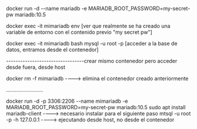 docker run -d --name mariadb -e MARIADB_ROOT_PASSWORD=my-secret-pw mariadb:10.5

docker exec -it mimariadb env
[ver que realmente se ha creado una variable de entorno con el contenido previo "my secret pw"]

docker exec -it mimariadb bash
mysql -u root -p
[acceder a la base de datos, entramos desde el contenedor]

---------------------------------crear mismo contenedor pero acceder desde fuera, desde host

docker rm -f mimariadb ----> elimina el contenedor creado anteriormente

.........................

docker run -d -p 3306:2206 --name mimariadb -e MARIADB_ROOT_PASSWORD=my-secret-pw mariadb:10.5
sudo apt install mariadb-client ----> necesario instalar para el siguiente paso
mtsql -u root -p -h 127.0.0.1 ----> ejecutando desde host, no desde el contenedor